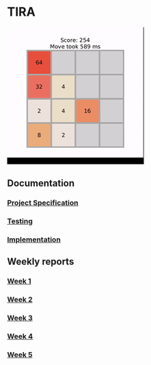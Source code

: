 # TIRA

![](documentation/demo.gif)

## Documentation

### [Project Specification](https://github.com/jpasikainen/tira/blob/main/documentation/srs.md)
### [Testing](https://github.com/jpasikainen/tira/blob/main/documentation/testing.md)
### [Implementation](https://github.com/jpasikainen/tira/blob/main/documentation/implementation.md)

## Weekly reports

### [Week 1](https://github.com/jpasikainen/tira/blob/main/documentation/reports/w1.md)
### [Week 2](https://github.com/jpasikainen/tira/blob/main/documentation/reports/w2.md)
### [Week 3](https://github.com/jpasikainen/tira/blob/main/documentation/reports/w3.md)
### [Week 4](https://github.com/jpasikainen/tira/blob/main/documentation/reports/w4.md)
### [Week 5](https://github.com/jpasikainen/tira/blob/main/documentation/reports/w5.md)